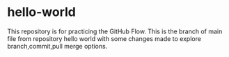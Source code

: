 # hello-world
This repository is for practicing the GitHub Flow.
This is the branch of main file from repository hello world with some changes made to explore branch,commit,pull merge options.
